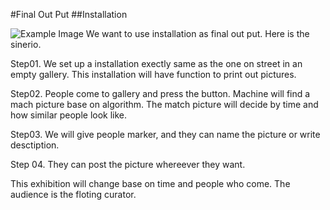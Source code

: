#Final Out Put
##Installation

![Example Image](http://feng-yuting.com/wp-content/uploads/2014/03/Installation.jpg "Example Image")
We want to use installation as final out put. Here is the sinerio.

Step01.
We set up a installation exectly same as the one on street in an empty gallery. This installation  will have function to print out pictures.

Step02. 
People come to gallery and press the button. Machine will find a mach picture base on algorithm. The match picture will decide by time and how similar people look like.

Step03. 
We will give people marker, and they can name the picture or write desctiption.

Step 04. 
They can post the picture whereever they want.

This exhibition will change base on time and people who come. The audience is the floting curator.








